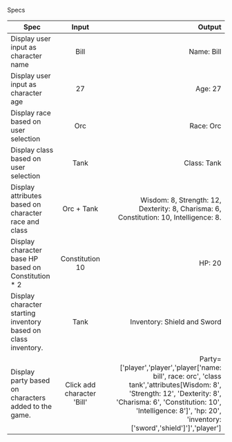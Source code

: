 Specs

| Spec | Input | Output |
|  ------  | :-----:   |  -----:  |
| Display user input as character name | Bill | Name: Bill |
| Display user input as character age | 27 | Age: 27 |
| Display race based on user selection | Orc | Race: Orc |
| Display class based on user selection | Tank | Class: Tank |
| Display attributes based on character race and class | Orc + Tank | Wisdom: 8, Strength: 12, Dexterity: 8, Charisma: 6, Constitution: 10, Intelligence: 8.   |
| Display character base HP based on Constitution * 2 | Constitution 10  | HP: 20 |
| Display character starting inventory based on class inventory.  | Tank | Inventory: Shield and Sword |
| Display party based on characters added to the game. | Click add character 'Bill' | Party=['player','player','player['name: bill', race: orc', 'class tank','attributes[Wisdom: 8', 'Strength: 12', 'Dexterity: 8', 'Charisma: 6', 'Constitution: 10', 'Intelligence: 8']', 'hp: 20', 'inventory: ['sword','shield']']','player'] |
